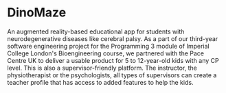 # DinoMaze
An augmented reality-based educational app for students with neurodegenerative diseases like cerebral palsy. As a part of our third-year software engineering project for the Programming 3 module of Imperial College London's Bioengineering course, we partnered with the Pace Centre UK to deliver a usable product for 5 to 12-year-old kids with any CP level. This is also a supervisor-friendly platform. The instructor, the physiotherapist or the psychologists, all types of supervisors can create a teacher profile that has access to added features to help the kids.
